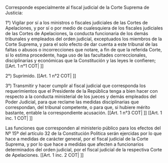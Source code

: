 Corresponde especialmente al fiscal judicial de la Corte Suprema de Justicia:

1°) Vigilar por sí a los ministros o fiscales judiciales de las Cortes de Apelaciones, y por sí o por medio de cualesquiera de los fiscales judiciales de las Cortes de Apelaciones, la conducta funcionaria de los demás tribunales y empleados del orden judicial, exceptuados los miembros de la Corte Suprema, y para el solo efecto de dar cuenta a este tribunal de las faltas o abusos o incorrecciones que notare, a fin de que la referida Corte, si lo estima procedente, haga uso de las facultades correccionales, disciplinarias y económicas que la Constitución y las leyes le confieren; [[Art. 1 n°1 COT| ]]

2°) Suprimido. [[Art. 1 n°2 COT| ]]

3°) Transmitir y hacer cumplir al fiscal judicial que corresponda los requerimientos que el Presidente de la República tenga a bien hacer con respecto a la conducta ministerial de los jueces y demás empleados del Poder Judicial, para que reclame las medidas disciplinarias que correspondan, del tribunal competente, o para que, si hubiere mérito bastante, entable la correspondiente acusación. [[Art. 1 n°3 COT| ]] [[Art. 1 inc. 1 COT| ]]

Las funciones que corresponden al ministerio público para los efectos del Nº 15º del artículo 32 de la Constitución Política serán ejercidas por lo que hace a medidas de carácter general, por el fiscal judicial de la Corte Suprema, y por lo que hace a medidas que afecten a funcionarios determinados del orden judicial, por el fiscal judicial de la respectiva Corte de Apelaciones. [[Art. 1 inc. 2 COT| ]]